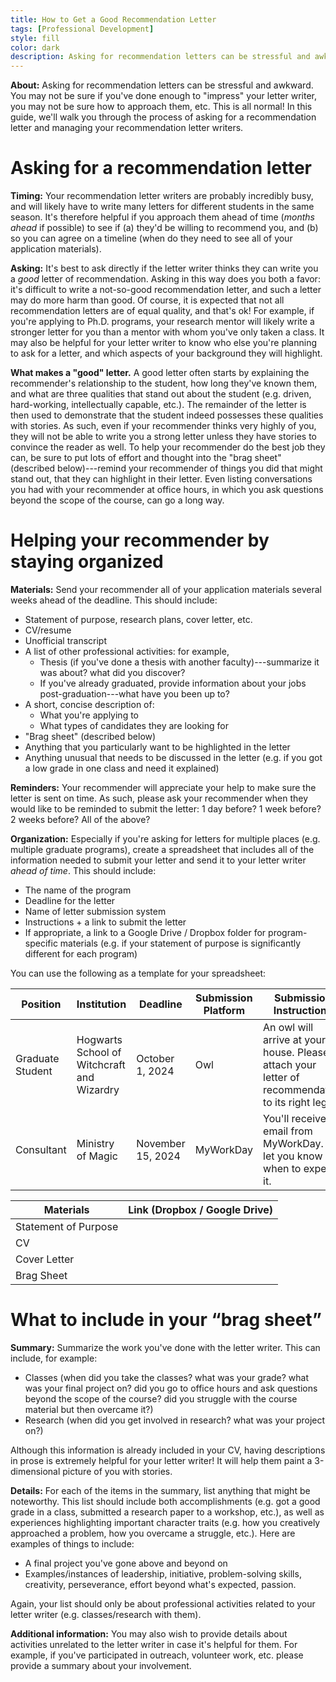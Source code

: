 ```yaml
---
title: How to Get a Good Recommendation Letter
tags: [Professional Development]
style: fill
color: dark
description: Asking for recommendation letters can be stressful and awkward. This guide will walk you through the basics. 
---
```



**About:** Asking for recommendation letters can be stressful and awkward. You may not be sure if you've done enough to "impress" your letter writer, you may not be sure how to approach them, etc. This is all normal! In this guide, we'll walk you through the process of asking for a recommendation letter and managing your recommendation letter writers.


# Asking for a recommendation letter


**Timing:** Your recommendation letter writers are probably incredibly busy, and will likely have to write many letters for different students in the same season. It's therefore helpful if you approach them ahead of time (*months ahead* if possible) to see if (a) they'd be willing to recommend you, and (b) so you can agree on a timeline (when do they need to see all of your application materials).

**Asking:** It's best to ask directly if the letter writer thinks they can write you a *good* letter of recommendation. Asking in this way does you both a favor: it's difficult to write a not-so-good recommendation letter, and such a letter may do more harm than good. Of course, it is expected that not all recommendation letters are of equal quality, and that's ok! For example, if you're applying to Ph.D. programs, your research mentor will likely write a stronger letter for you than a mentor with whom you've only taken a class. It may also be helpful for your letter writer to know who else you're planning to ask for a letter, and which aspects of your background they will highlight.

**What makes a "good" letter.** A good letter often starts by explaining the recommender's relationship to the student, how long they've known them, and what are three qualities that stand out about the student (e.g. driven, hard-working, intellectually capable, etc.). The remainder of the letter is then used to demonstrate that the student indeed possesses these qualities with stories. As such, even if your recommender thinks very highly of you, they will not be able to write you a strong letter unless they have stories to convince the reader as well. To help your recommender do the best job they can, be sure to put lots of effort and thought into the "brag sheet" (described below)---remind your recommender of things you did that might stand out, that they can highlight in their letter. Even listing conversations you had with your recommender at office hours, in which you ask questions beyond the scope of the course, can go a long way.


# Helping your recommender by staying organized


**Materials:** Send your recommender all of your application materials several weeks ahead of the deadline. This should include:
* Statement of purpose, research plans, cover letter, etc.
* CV/resume
* Unofficial transcript
* A list of other professional activities: for example,
  * Thesis (if you've done a thesis with another faculty)---summarize it was about? what did you discover?
  * If you've already graduated, provide information about your jobs post-graduation---what have you been up to?
* A short, concise description of:
  * What you're applying to
  * What types of candidates they are looking for
* "Brag sheet" (described below)
* Anything that you particularly want to be highlighted in the letter
* Anything unusual that needs to be discussed in the letter (e.g. if you got a low grade in one class and need it explained)


**Reminders:** Your recommender will appreciate your help to make sure the letter is sent on time. As such, please ask your recommender when they would like to be reminded to submit the letter: 1 day before? 1 week before? 2 weeks before? All of the above?


**Organization:** Especially if you're asking for letters for multiple places (e.g. multiple graduate programs), create a spreadsheet that includes all of the information needed to submit your letter and send it to your letter writer *ahead of time*. This should include:
* The name of the program
* Deadline for the letter
* Name of letter submission system
* Instructions + a link to submit the letter 
* If appropriate, a link to a Google Drive / Dropbox folder for program-specific materials (e.g. if your statement of purpose is significantly different for each program)

You can use the following as a template for your spreadsheet:


| **Position** | **Institution** | **Deadline** | **Submission Platform** | **Submission Instructions** |
|---|---|---|---|---|
| Graduate Student | Hogwarts School of Witchcraft and Wizardry | October 1, 2024 | Owl | An owl will arrive at your house. Please attach your letter of recommendation to its right leg. |
| Consultant | Ministry of Magic | November 15, 2024 | MyWorkDay | You'll receive an email from MyWorkDay. I'll let you know when to expect it. |


| **Materials** | **Link (Dropbox / Google Drive)** |
|---|---|
| Statement of Purpose |  |
| CV |  |
| Cover Letter |  |
| Brag Sheet |  |



# What to include in your “brag sheet”

**Summary:** Summarize the work you've done with the letter writer. This can include, for example:
* Classes (when did you take the classes? what was your grade? what was your final project on? did you go to office hours and ask questions beyond the scope of the course? did you struggle with the course material but then overcame it?)
* Research (when did you get involved in research? what was your project on?)

Although this information is already included in your CV, having descriptions in prose is extremely helpful for your letter writer! It will help them paint a 3-dimensional picture of you with stories.

**Details:** For each of the items in the summary, list anything that might be noteworthy. This list should include both accomplishments (e.g. got a good grade in a class, submitted a research paper to a workshop, etc.), as well as experiences highlighting important character traits (e.g. how you creatively approached a problem, how you overcame a struggle, etc.). Here are examples of things to include:
* A final project you've gone above and beyond on
* Examples/instances of leadership, initiative, problem-solving skills, creativity, perseverance, effort beyond what's expected, passion.


Again, your list should only be about professional activities related to your letter writer (e.g. classes/research with them).


**Additional information:** You may also wish to provide details about activities unrelated to the letter writer in case it's helpful for them. For example, if you've participated in outreach, volunteer work, etc. please provide a summary about your involvement. 


<br/>

